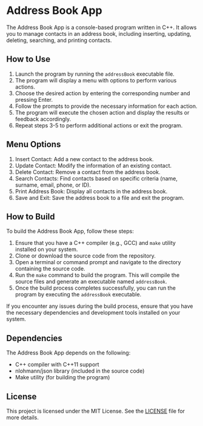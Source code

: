 
# Address Book App

The Address Book App is a console-based program written in C++. It allows you to manage contacts in an address book, including inserting, updating, deleting, searching, and printing contacts.

## How to Use

1. Launch the program by running the `addressBook` executable file.
2. The program will display a menu with options to perform various actions.
3. Choose the desired action by entering the corresponding number and pressing Enter.
4. Follow the prompts to provide the necessary information for each action.
5. The program will execute the chosen action and display the results or feedback accordingly.
6. Repeat steps 3-5 to perform additional actions or exit the program.

## Menu Options

1. Insert Contact: Add a new contact to the address book.
2. Update Contact: Modify the information of an existing contact.
3. Delete Contact: Remove a contact from the address book.
4. Search Contacts: Find contacts based on specific criteria (name, surname, email, phone, or ID).
5. Print Address Book: Display all contacts in the address book.
6. Save and Exit: Save the address book to a file and exit the program.

## How to Build

To build the Address Book App, follow these steps:

1. Ensure that you have a C++ compiler (e.g., GCC) and `make` utility installed on your system.
2. Clone or download the source code from the repository.
3. Open a terminal or command prompt and navigate to the directory containing the source code.
4. Run the `make` command to build the program. This will compile the source files and generate an executable named `addressBook`.
5. Once the build process completes successfully, you can run the program by executing the `addressBook` executable.

If you encounter any issues during the build process, ensure that you have the necessary dependencies and development tools installed on your system.

## Dependencies

The Address Book App depends on the following:

- C++ compiler with C++11 support
- nlohmann/json library (included in the source code)
- Make utility (for building the program)

## License

This project is licensed under the MIT License. See the [LICENSE](LICENSE) file for more details.
